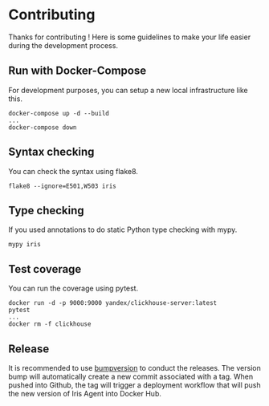 # Contributing

Thanks for contributing ! Here is some guidelines to make your life easier during the development process.

## Run with Docker-Compose

For development purposes, you can setup a new local infrastructure like this.

```
docker-compose up -d --build
...
docker-compose down
```

## Syntax checking

You can check the syntax using flake8.

```
flake8 --ignore=E501,W503 iris
```

## Type checking

If you used annotations to do static Python type checking with mypy.

```
mypy iris
```

## Test coverage

You can run the coverage using pytest.

```
docker run -d -p 9000:9000 yandex/clickhouse-server:latest
pytest
...
docker rm -f clickhouse
```


## Release

It is recommended to use [bumpversion](https://pypi.org/project/bumpversion/0.6.0/) to conduct the releases.
The version bump will automatically create a new commit associated with a tag.
When pushed into Github, the tag will trigger a deployment workflow that will push the new version of Iris Agent into Docker Hub.
